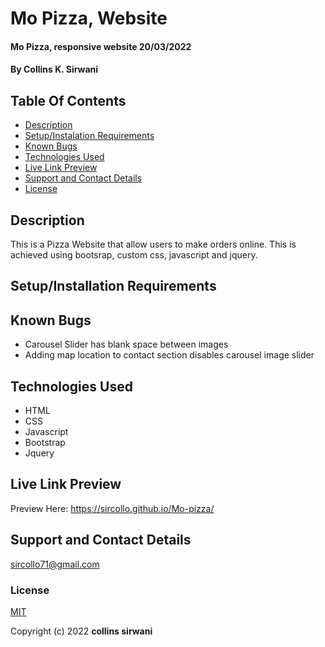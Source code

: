 # Mo Pizza, Website
#### Mo Pizza, responsive website 20/03/2022
#### By Collins K. Sirwani

## Table Of Contents
* [Description](#description)
* [Setup/Instalation Requirements](#setupinstallation-requirements)
* [Known Bugs](#known-bugs)
* [Technologies Used](#technologies-used)
* [Live Link Preview](#live-link-preview)
* [Support and Contact Details](#support-and-contact-details)
* [License](#license)
 
## Description
This is a Pizza Website that allow users to make orders online. 
This is achieved using bootsrap, custom css, javascript and jquery.
## Setup/Installation Requirements

## Known Bugs
* Carousel Slider has blank space between images
* Adding map location to contact section disables carousel image slider


## Technologies Used
* HTML
* CSS
* Javascript
* Bootstrap
* Jquery
## Live Link Preview
Preview Here: https://sircollo.github.io/Mo-pizza/
## Support and Contact Details
sircollo71@gmail.com
### License
[MIT](https://github.com/sircollo/Mo-pizza/blob/main/LICENSE)

Copyright (c) 2022 **collins sirwani**